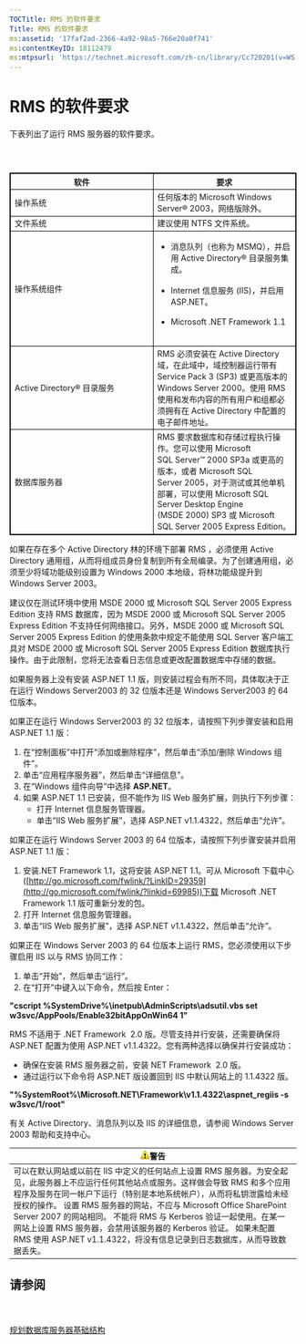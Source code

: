 ```yaml
---
TOCTitle: RMS 的软件要求
Title: RMS 的软件要求
ms:assetid: '17faf2ad-2366-4a92-98a5-766e20a0f741'
ms:contentKeyID: 18112479
ms:mtpsurl: 'https://technet.microsoft.com/zh-cn/library/Cc720201(v=WS.10)'
---
```


RMS 的软件要求
==============

下表列出了运行 RMS 服务器的软件要求。

###  

 
<table style="border:1px solid black;">
<colgroup>
<col width="50%" />
<col width="50%" />
</colgroup>
<thead>
<tr class="header">
<th style="border:1px solid black;" >软件</th>
<th style="border:1px solid black;" >要求</th>
</tr>
</thead>
<tbody>
<tr class="odd">
<td style="border:1px solid black;">操作系统</td>
<td style="border:1px solid black;">任何版本的 Microsoft Windows Server® 2003，网络版除外。</td>
</tr>
<tr class="even">
<td style="border:1px solid black;">文件系统</td>
<td style="border:1px solid black;">建议使用 NTFS 文件系统。</td>
</tr>
<tr class="odd">
<td style="border:1px solid black;">操作系统组件</td>
<td style="border:1px solid black;"><ul>
<li>消息队列（也称为 MSMQ），并启用 Active Directory® 目录服务集成。<br />
<br />
</li>
<li>Internet 信息服务 (IIS)，并启用 ASP.NET。<br />
<br />
</li>
<li>Microsoft .NET Framework 1.1<br />
<br />
</li>
</ul></td>
</tr>
<tr class="even">
<td style="border:1px solid black;">Active Directory® 目录服务</td>
<td style="border:1px solid black;">RMS 必须安装在 Active Directory 域，在此域中，域控制器运行带有 Service Pack 3 (SP3) 或更高版本的 Windows Server 2000。使用 RMS 使用和发布内容的所有用户和组都必须拥有在 Active Directory 中配置的电子邮件地址。</td>
</tr>
<tr class="odd">
<td style="border:1px solid black;">数据库服务器</td>
<td style="border:1px solid black;">RMS 要求数据库和存储过程执行操作。您可以使用 Microsoft SQL Server™ 2000 SP3a 或更高的版本，或者 Microsoft SQL Server 2005，对于测试或其他单机部署，可以使用 Microsoft SQL Server Desktop Engine (MSDE 2000) SP3 或 Microsoft SQL Server 2005 Express Edition。</td>
</tr>
</tbody>
</table>
  
如果在存在多个 Active Directory 林的环境下部署 RMS ，必须使用 Active Directory 通用组，从而将组成员身份复制到所有全局编录。为了创建通用组，必须至少将域功能级别设置为 Windows 2000 本地级，将林功能级提升到 Windows Server 2003。
  
建议仅在测试环境中使用 MSDE 2000 或 Microsoft SQL Server 2005 Express Edition 支持 RMS 数据库，因为 MSDE 2000 或 Microsoft SQL Server 2005 Express Edition 不支持任何网络接口。另外，MSDE 2000 或 Microsoft SQL Server 2005 Express Edition 的使用条款中规定不能使用 SQL Server 客户端工具对 MSDE 2000 或 Microsoft SQL Server 2005 Express Edition 数据库执行操作。由于此限制，您将无法查看日志信息或更改配置数据库中存储的数据。
  
如果服务器上没有安装 ASP.NET 1.1 版，则安装过程会有所不同，具体取决于正在运行 Windows Server2003 的 32 位版本还是 Windows Server2003 的 64 位版本。
  
如果正在运行 Windows Server2003 的 32 位版本，请按照下列步骤安装和启用 ASP.NET 1.1 版：
  
1.  在“控制面板”中打开“添加或删除程序”，然后单击“添加/删除 Windows 组件”。  
2.  单击“应用程序服务器”，然后单击“详细信息”。  
3.  在“Windows 组件向导”中选择 **ASP.NET**。  
4.  如果 ASP.NET 1.1 已安装，但不能作为 IIS Web 服务扩展，则执行下列步骤：  
    -   打开 Internet 信息服务管理器。  
    -   单击“IIS Web 服务扩展”，选择 ASP.NET v1.1.4322，然后单击“允许”。
  
如果正在运行 Windows Server 2003 的 64 位版本，请按照下列步骤安装并启用 ASP.NET 1.1 版：
  
1.  安装.NET Framework 1.1，这将安装 ASP.NET 1.1。可从 Microsoft 下载中心 ([http://go.microsoft.com/fwlink/?LinkID=29359](http://go.microsoft.com/fwlink/?linkid=69985))下载 Microsoft .NET Framework 1.1 版可重新分发的包。  
2.  打开 Internet 信息服务管理器。  
3.  单击“IIS Web 服务扩展”，选择 ASP.NET v1.1.4322，然后单击“允许”。
  
如果正在 Windows Server 2003 的 64 位版本上运行 RMS，您必须使用以下步骤启用 IIS 以与 RMS 协同工作：
  
1.  单击“开始”，然后单击“运行”。  
2.  在“打开”中键入以下命令，然后按 Enter：
  
**"cscript %SystemDrive%\\inetpub\\AdminScripts\\adsutil.vbs set w3svc/AppPools/Enable32bitAppOnWin64 1"**
  
RMS 不适用于 .NET Framework  2.0 版。尽管支持并行安装，还需要确保将 ASP.NET 配置为使用 ASP.NET v1.1.4322。您有两种选择以确保并行安装成功：
  
-   确保在安装 RMS 服务器之前，安装 NET Framework  2.0 版。  
-   通过运行以下命令将 ASP.NET 版设置回到 IIS 中默认网站上的 1.1.4322 版。
  
**"%SystemRoot%\\Microsoft.NET\\Framework\\v1.1.4322\\aspnet\_regiis -s w3svc/1/root"**
  
有关 Active Directory、消息队列以及 IIS 的详细信息，请参阅 Windows Server 2003 帮助和支持中心。
  
| ![](images/Cc720201.Caution(WS.10).gif)警告                                                                                                                                                                                                                                                                                                                                                                                                                                  |  
|-----------------------------------------------------------------------------------------------------------------------------------------------------------------------------------------------------------------------------------------------------------------------------------------------------------------------------------------------------------------------------------------------------------------------------------------------------------------------------------------------------------|  
| 可以在默认网站或以前在 IIS 中定义的任何站点上设置 RMS 服务器。为安全起见，此服务器上不应运行任何其他站点或服务。这样做会导致 RMS 和多个应用程序及服务在同一帐户下运行（特别是本地系统帐户），从而将私钥泄露给未经授权的操作。 设置 RMS 服务器的网站，不应与 Microsoft Office SharePoint Server 2007 的网站相同。 不能将 RMS 与 Kerberos 验证一起使用。在某一网站上设置 RMS 服务器，会禁用该服务器的 Kerberos 验证。 如果未配置 RMS 使用 ASP.NET v1.1.4322，将没有信息记录到日志数据库，从而导致数据丢失。 |
  
请参阅  
------
  
####  
  
[规划数据库服务器基础结构](https://technet.microsoft.com/b12354bd-3143-4d1f-b5aa-450c4550653c)
